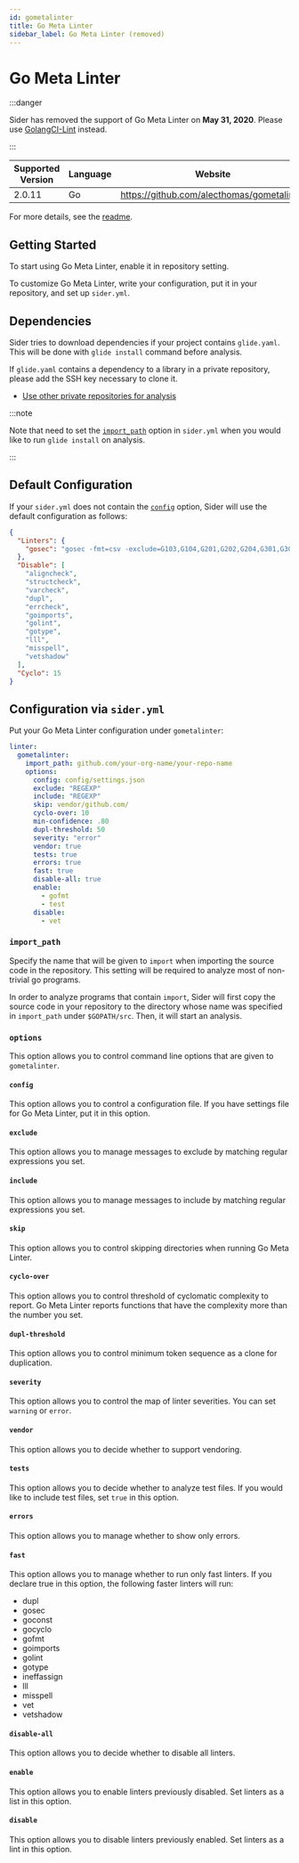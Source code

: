 ```yaml
---
id: gometalinter
title: Go Meta Linter
sidebar_label: Go Meta Linter (removed)
---
```


# Go Meta Linter

:::danger

Sider has removed the support of Go Meta Linter on **May 31, 2020**. Please use [GolangCI-Lint](golangci-lint.md) instead.

:::

| Supported Version | Language | Website                                    |
| ----------------- | -------- | ------------------------------------------ |
| 2.0.11            | Go       | https://github.com/alecthomas/gometalinter |

For more details, see the [readme](https://github.com/alecthomas/gometalinter#readme).

## Getting Started

To start using Go Meta Linter, enable it in repository setting.

To customize Go Meta Linter, write your configuration, put it in your repository, and set up `sider.yml`.

## Dependencies

Sider tries to download dependencies if your project contains `glide.yaml`. This will be done with `glide install` command before analysis.

If `glide.yaml` contains a dependency to a library in a private repository, please add the SSH key necessary to clone it.

- [Use other private repositories for analysis](../../advanced-settings/private-dependencies.md)

:::note

Note that need to set the [`import_path`](#import_path) option in `sider.yml` when you would like to run `glide install` on analysis.

:::

## Default Configuration

If your `sider.yml` does not contain the [`config`](#config) option, Sider will use the default configuration as follows:

```json
{
  "Linters": {
    "gosec": "gosec -fmt=csv -exclude=G103,G104,G201,G202,G204,G301,G302 {path}/*.go:^(?P<path>.*?\\.go),(?P<line>\\d+),(?P<message>[^,]+,[^,]+,[^,]+)"
  },
  "Disable": [
    "aligncheck",
    "structcheck",
    "varcheck",
    "dupl",
    "errcheck",
    "goimports",
    "golint",
    "gotype",
    "lll",
    "misspell",
    "vetshadow"
  ],
  "Cyclo": 15
}
```

## Configuration via `sider.yml`

Put your Go Meta Linter configuration under `gometalinter`:

```yaml
linter:
  gometalinter:
    import_path: github.com/your-org-name/your-repo-name
    options:
      config: config/settings.json
      exclude: "REGEXP"
      include: "REGEXP"
      skip: vendor/github.com/
      cyclo-over: 10
      min-confidence: .80
      dupl-threshold: 50
      severity: "error"
      vendor: true
      tests: true
      errors: true
      fast: true
      disable-all: true
      enable:
        - gofmt
        - test
      disable:
        - vet
```

### `import_path`

Specify the name that will be given to `import` when importing the source code in the repository. This setting will be required to analyze most of non-trivial go programs.

In order to analyze programs that contain `import`, Sider will first copy the source code in your repository to the directory whose name was specified in `import_path` under `$GOPATH/src`. Then, it will start an analysis.

### `options`

This option allows you to control command line options that are given to `gometalinter`.

#### `config`

This option allows you to control a configuration file. If you have settings file for Go Meta Linter, put it in this option.

#### `exclude`

This option allows you to manage messages to exclude by matching regular expressions you set.

#### `include`

This option allows you to manage messages to include by matching regular expressions you set.

#### `skip`

This option allows you to control skipping directories when running Go Meta Linter.

#### `cyclo-over`

This option allows you to control threshold of cyclomatic complexity to report. Go Meta Linter reports functions that have the complexity more than the number you set.

#### `dupl-threshold`

This option allows you to control minimum token sequence as a clone for duplication.

#### `severity`

This option allows you to control the map of linter severities. You can set `warning` or `error`.

#### `vendor`

This option allows you to decide whether to support vendoring.

#### `tests`

This option allows you to decide whether to analyze test files. If you would like to include test files, set `true` in this option.

#### `errors`

This option allows you to manage whether to show only errors.

#### `fast`

This option allows you to manage whether to run only fast linters. If you declare true in this option, the following faster linters will run:

- dupl
- gosec
- goconst
- gocyclo
- gofmt
- goimports
- golint
- gotype
- ineffassign
- lll
- misspell
- vet
- vetshadow

#### `disable-all`

This option allows you to decide whether to disable all linters.

#### `enable`

This option allows you to enable linters previously disabled. Set linters as a list in this option.

#### `disable`

This option allows you to disable linters previously enabled. Set linters as a lint in this option.

